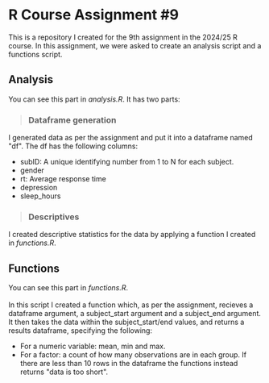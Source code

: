  # R Course Assignment #9
This is a repository I created for the 9th assignment in the 2024/25 R course. In this assignment, we were asked to create an analysis script and a functions script. 

## Analysis
You can see this part in *analysis.R*.
It has two parts:
> ### Dataframe generation
I generated data as per the assignment and put it into a dataframe named "df".
The df has the following columns:
- subID: A unique identifying number from 1 to N for each subject.
- gender
- rt: Average response time
- depression
- sleep_hours
> ### Descriptives
I created descriptive statistics for the data by applying a function I created in *functions.R*.

## Functions
You can see this part in *functions.R*.
<br/><br/>
In this script I created a function which, as per the assignment, recieves a dataframe argument, a subject_start argument and a subject_end argument.
It then takes the data within the subject_start/end values, and returns a results dataframe, specifying the following:
- For a numeric variable: mean, min and max.
- For a factor: a count of how many observations are in each group.
If there are less than 10 rows in the dataframe the functions instead returns "data is too short". 
